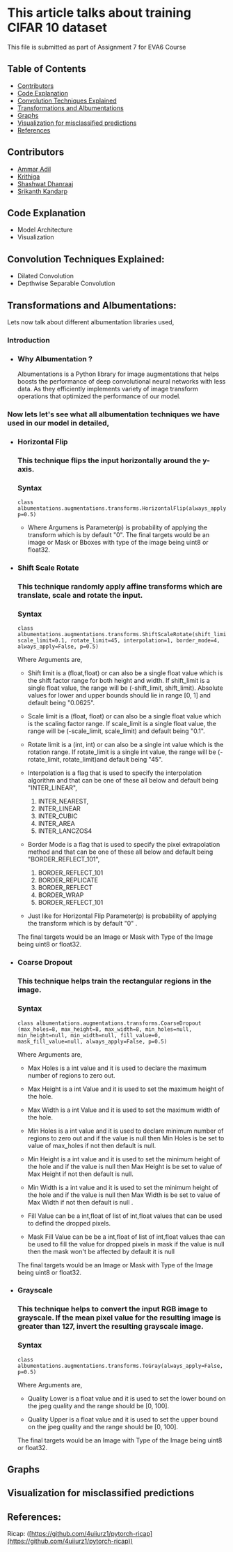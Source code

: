 # This article talks about training CIFAR 10 dataset


This file is submitted as part of Assignment 7 for EVA6 Course

## Table of Contents

* [Contributors](#Contributors)
* [Code Explanation](#Code-Explanation)
* [Convolution Techniques Explained](#Convolution-Techniques-Explained)
* [Transformations and Albumentations](#Transformations-and-Albumentations)
* [Graphs](#Graphs)
* [Visualization for misclassified predictions](#Visualization-for-misclassified-predictions)
* [References](#References)

## Contributors

* [Ammar Adil](https://github.com/adilsammar)
* [Krithiga](https://github.com/BottleSpink)
* [Shashwat Dhanraaj](https://github.com/sdhanraaj12)
* [Srikanth Kandarp](https://github.com/Srikanth-Kandarp)

## Code Explanation
* Model Architecture
* Visualization

## Convolution Techniques Explained:

* Dilated Convolution
* Depthwise Separable Convolution

## Transformations and Albumentations:
Lets now talk about different albumentation libraries used,

### Introduction 
  - ### Why Albumentation ? 

    Albumentations is a Python library for image augmentations that helps boosts the performance of deep convolutional neural networks with less data. As they efficiently implements variety of image transform operations that optimized the performance of our model.

### Now lets let's see what all albumentation techniques we have used in our model in detailed,

* ### Horizontal Flip
  ### This technique flips the input horizontally around the y-axis.
  
  ### Syntax 
    ```
    class albumentations.augmentations.transforms.HorizontalFlip(always_apply=False, p=0.5)
    ```
    
    * Where Argumens is Parameter(p) is probability of applying the transform which is by default "0". The final targets would be an image or Mask or Bboxes with type of the image being uint8 or float32.

* ### Shift Scale Rotate
    ### This technique randomly apply affine transforms which are translate, scale and rotate the input.
    ### Syntax 
    ```
    class albumentations.augmentations.transforms.ShiftScaleRotate(shift_limit=0.0625, scale_limit=0.1, rotate_limit=45, interpolation=1, border_mode=4, always_apply=False, p=0.5)

    ```
    Where Arguments are,

     * Shift limit is a (float,float) or can also be a single float value which is the shift factor range for both height and width. If shift_limit is a single float value, the range will be (-shift_limit, shift_limit). Absolute values for lower and upper bounds should lie in range [0, 1] and default being "0.0625".


     * Scale limit is a (float, float) or can also be a single float value which is the scaling factor range. If scale_limit is a single float value, the range will be (-scale_limit, scale_limit) and default being "0.1".


     * Rotate limit is a (int, int) or can also be a single int value which is the rotation range. If rotate_limit is a single int value, the range will be (-rotate_limit, rotate_limit)and default being "45".


     * Interpolation is a flag that is used to specify the interpolation algorithm and that can be one of these all below and default being "INTER_LINEAR",
          1. INTER_NEAREST,
          2. INTER_LINEAR
          3. INTER_CUBIC
          4. INTER_AREA
          5. INTER_LANCZOS4
       


    * Border Mode is a flag that is used to specify the pixel extrapolation method and that can be one of these all below and default being "BORDER_REFLECT_101",
  
         1. BORDER_REFLECT_101
         2. BORDER_REPLICATE
         3. BORDER_REFLECT
         4. BORDER_WRAP
         5. BORDER_REFLECT_101
        

    * Just like for Horizontal Flip Parameter(p) is probability of applying the transform which is by default "0" .


    The final targets would be an Image or Mask with Type of the Image being uint8 or float32.


* ### Coarse Dropout
  ### This technique helps train the rectangular regions in the image.

  ### Syntax 
    ```
    class albumentations.augmentations.transforms.CoarseDropout (max_holes=8, max_height=8, max_width=8, min_holes=null, min_height=null, min_width=null, fill_value=0, mask_fill_value=null, always_apply=False, p=0.5)
    ```
    Where Arguments are,

    * Max Holes is a int value and it is used to declare the maximum number of regions to zero out.


    * Max Height is a int Value and it is used to set the maximum height of the hole.


    * Max Width is a int Value and it is used to set the maximum width of the hole.

    * Min Holes is a int value and it is used to declare minimum number of regions to zero out and if the value is null then Min Holes is be set to  value of max_holes if not then default is null.

    * Min Height is a int value and it is used to set the minimum height of the hole and if the value is null then Max Height is be set to value of Max Height if not then default is null.


    * Min Width is a int value and it is used to set the minimum height of the hole and if the value is null then Max Width is be set to value of Max Width if not then default is null .


    * Fill Value can be a int,float of list of int,float values that can be used to defind the dropped pixels.


    * Mask Fill Value can be be a int,float of list of int,float values thae can be used to fill the value for dropped pixels in mask if the value is null then the mask won't be affected by default it is null


    The final targets would be an Image or Mask with Type of the Image being uint8 or float32.

* ### Grayscale
  ### This technique helps to convert the input RGB image to grayscale. If the mean pixel value for the resulting image is greater than 127, invert the resulting grayscale image.

  ### Syntax 
    ```
    class albumentations.augmentations.transforms.ToGray(always_apply=False, p=0.5)
    ```
    Where Arguments are,
     * Quality Lower is a float value and it is used to set the lower bound on the jpeg quality and the range should be [0, 100].


     * Quality Upper is a float value and it is used to set the upper bound on the jpeg quality and the range should be [0, 100].

    The final targets would be an Image with Type of the Image being uint8 or float32.

## Graphs

## Visualization for misclassified predictions
  
## References:
Ricap: ([https://github.com/4uiiurz1/pytorch-ricap](https://github.com/4uiiurz1/pytorch-ricap))